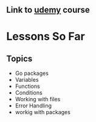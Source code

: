 ## Link to [udemy](https://www.udemy.com/share/109Zo23@rusDVkN4TmKui2Ah7mMNcIWfzUXuY_0ipVshohTHbKxM8rND6bmcfqgg8fchuS7SyA==/) course

# Lessons So Far

## Topics
- Go packages
- Variables 
- Functions 
- Conditions 
- Working with files 
- Error Handling
- workig with packages

